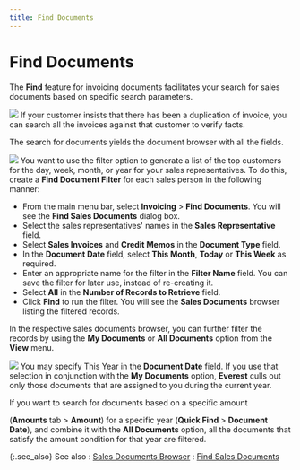 ```yaml
---
title: Find Documents
---
```


# Find Documents


The **Find** feature for invoicing  documents facilitates your search for sales documents based on specific  search parameters.


![]({{site.sp_baseurl}}/img/example.gif) If  your customer insists that there has been a duplication of invoice, you  can search all the invoices against that customer to verify facts.


The search for documents yields the document browser with all the fields.


![]({{site.sp_baseurl}}/img/example.gif) You  want to use the filter option to generate a list of the top customers  for the day, week, month, or year for your sales representatives. To do  this, create a **Find Document Filter**  for each sales person in the following manner:

- From the main  menu bar, select **Invoicing** >  **Find Documents**. You will see the  **Find Sales Documents** dialog box.
- Select the  sales representatives' names in the **Sales 
 Representative** field.
- Select **Sales Invoices** and **Credit 
 Memos** in the **Document Type**  field.
- In the **Document Date** field, select **This 
 Month**, **Today** or **This 
 Week** as required.
- Enter an appropriate  name for the filter in the **Filter Name**  field. You can save the filter for later use, instead of re-creating it.
- Select **All** in the **Number 
 of Records to Retrieve** field.
- Click **Find** to run the filter. You will see  the **Sales Documents** browser listing  the filtered records.



In the respective sales documents browser, you can further filter the  records by using the **My Documents**  or **All Documents** option from the  **View** menu.


![]({{site.sp_baseurl}}/img/example.gif) You may  specify This Year in the **Document Date**  field. If you use that selection in conjunction with the **My 
 Documents** option, **Everest**  culls out only those documents that are assigned to you during the current  year.


If you want to search  for documents based on a specific amount


(**Amounts**  tab > **Amount**) for a specific  year (**Quick Find** > **Document 
 Date**), and combine it with the **All 
 Documents** option, all the documents that satisfy the amount condition  for that year are filtered.


{:.see_also}
See also
: [Sales  Documents Browser]({{site.sp_baseurl}}/sales-docs/browser/the_sales_document_browser_contents.html)
: [Find  Sales Documents]({{site.sp_baseurl}}/find-utils/find-sales-docs-details/find_sales_documents_dialog_box.html)
